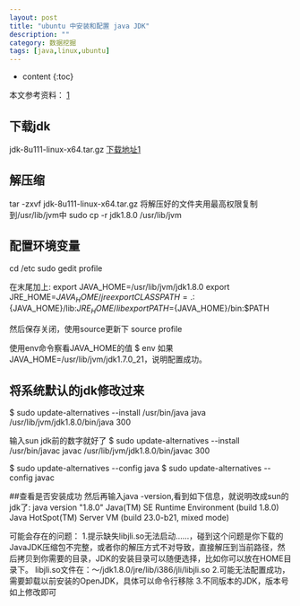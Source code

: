 ```yaml
---
layout: post
title: "ubuntu 中安装和配置 java JDK"
description: ""
category: 数据挖掘
tags: [java,linux,ubuntu]
---
```

* content
{:toc}

本文参考资料： [1](http://www.cnblogs.com/bluestorm/archive/2012/05/10/2493592.html)





## 下载jdk

jdk-8u111-linux-x64.tar.gz [下载地址1](http://www.oracle.com/technetwork/cn/java/javase/downloads/jdk8-downloads-2133151-zhs.html)

## 解压缩

 tar -zxvf jdk-8u111-linux-x64.tar.gz
 将解压好的文件夹用最高权限复制到/usr/lib/jvm中
sudo cp -r jdk1.8.0 /usr/lib/jvm

## 配置环境变量
cd /etc
sudo gedit profile

在末尾加上:
export JAVA_HOME=/usr/lib/jvm/jdk1.8.0
export JRE_HOME=${JAVA_HOME}/jre 
export CLASSPATH=.:${JAVA_HOME}/lib:${JRE_HOME}/lib
export PATH=${JAVA_HOME}/bin:$PATH

然后保存关闭，使用source更新下
source profile

使用env命令察看JAVA_HOME的值
$ env
如果JAVA_HOME=/usr/lib/jvm/jdk1.7.0_21，说明配置成功。

## 将系统默认的jdk修改过来
$ sudo update-alternatives --install /usr/bin/java java /usr/lib/jvm/jdk1.8.0/bin/java 300 

输入sun jdk前的数字就好了
$ sudo update-alternatives --install /usr/bin/javac javac /usr/lib/jvm/jdk1.8.0/bin/javac 300 

$ sudo update-alternatives --config java 
$ sudo update-alternatives --config javac

##查看是否安装成功
然后再输入java -version,看到如下信息，就说明改成sun的jdk了:
java version "1.8.0"
Java(TM) SE Runtime Environment (build 1.8.0)
Java HotSpot(TM) Server VM (build 23.0-b21, mixed mode)

 

可能会存在的问题：
1.提示缺失libjli.so无法启动……，碰到这个问题是你下载的JavaJDK压缩包不完整，或者你的解压方式不对导致，直接解压到当前路径，然后拷贝到你需要的目录，JDK的安装目录可以随便选择，比如你可以放在HOME目录下。
libjli.so文件在：～/jdk1.8.0/jre/lib/i386/jli/libjli.so
2.可能无法配置成功，需要卸载以前安装的OpenJDK，具体可以命令行移除
3.不同版本的JDK，版本号如上修改即可
